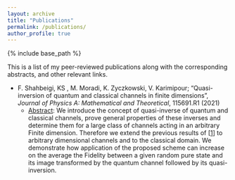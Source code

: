 ```yaml
---
layout: archive
title: "Publications"
permalink: /publications/
author_profile: true
---
```


{% include base_path %}

This is a list of my peer-reviewed publications along with the corresponding abstracts, and other relevant links.

* F. Shahbeigi, KS , M. Moradi, K. Zyczkowski, V. Karimipour; “Quasi-inversion of quantum and classical channels in finite dimensions”, *Journal of Physics A: Mathematical and Theoretical*, 115691.R1 (2021)
  * [Abstract](arxiv.org/abs/2104.06062): We introduce the concept of quasi-inverse of quantum and classical channels, prove general properties of these inverses and determine them for a large class of channels acting in an arbitrary Finite dimension. Therefore we extend the previous results of [[1](https://arxiv.org/abs/1909.06118)] to arbitrary dimensional channels and to the classical domain. We demonstrate how application of the proposed scheme can increase on the average the Fidelity between a given random pure state and its image transformed by the quantum channel followed by its quasi-inversion.